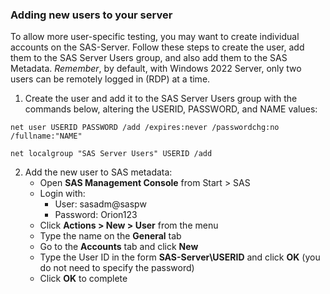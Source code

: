 ### Adding new users to your server 

To allow more user-specific testing, you may want to create individual accounts on the SAS-Server.  Follow these steps to create the user, add them to the SAS Server Users group, and also add them to the SAS Metadata.
*Remember*, by default, with Windows 2022 Server, only two users can be remotely logged in (RDP) at a time.

1.  Create the user and add it to the SAS Server Users group with the commands below, altering the USERID, PASSWORD, and NAME values:
```
net user USERID PASSWORD /add /expires:never /passwordchg:no /fullname:"NAME"
```
```
net localgroup "SAS Server Users" USERID /add
```
2.  Add the new user to SAS metadata:
	- Open **SAS Management Console** from Start > SAS
	- Login with:
		- User: sasadm@saspw
		- Password:  Orion123
	- Click **Actions > New > User** from the menu
	- Type the name on the **General** tab
	- Go to the **Accounts** tab and click **New**
	- Type the User ID in the form **SAS-Server\USERID** and click **OK** (you do not need to specify the password)
	- Click **OK** to complete 
